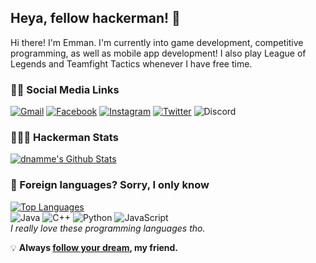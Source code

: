 ## Heya, fellow hackerman! 👋

Hi there! I'm Emman. I'm currently into game development, competitive programming, as well as mobile app development! I also play League of Legends and Teamfight Tactics whenever I have free time.

### 👦🏻 Social Media Links
[![Gmail](https://img.shields.io/badge/e.emman129@gmail.com-D14836?style=for-the-badge&logo=gmail&logoColor=white)](mailto:e.emman129@gmail.com)
[![Facebook](https://img.shields.io/badge/nammeattacks-1877F2?style=for-the-badge&logo=facebook&logoColor=white)](https://www.facebook.com/nammeattacks)
[![Instagram](https://img.shields.io/badge/@nammeattacks-E4405F?style=for-the-badge&logo=instagram&logoColor=white)](https://www.instagram.com/nammeattacks)
[![Twitter](https://img.shields.io/badge/@nammeattacks-1DA1F2?style=for-the-badge&logo=twitter&logoColor=white)](https://www.twitter.com/nammeattacks)
![Discord](https://img.shields.io/badge/namme%20kun%239325-7289DA?style=for-the-badge&logo=discord&logoColor=white)

### 👨🏻‍💻 Hackerman Stats
[![dnamme's Github Stats](https://github-readme-stats.vercel.app/api?username=dnamme&count_private=true&show_icons=true&theme=react&include_all_commits=true)](https://github.com/anuraghazra/github-readme-stats)

### 🤔 Foreign languages? Sorry, I only know
[![Top Languages](https://github-readme-stats.vercel.app/api/top-langs/?username=dnamme&theme=react&layout=compact)](https://github.com/anuraghazra/github-readme-stats)  
![Java](https://img.shields.io/badge/Java-ED8B00?style=for-the-badge&logo=java&logoColor=white)
![C++](https://img.shields.io/badge/C%2B%2B-00599C?style=for-the-badge&logo=c%2B%2B&logoColor=white)
![Python](https://img.shields.io/badge/Python-14354C?style=for-the-badge&logo=python&logoColor=white)
![JavaScript](https://img.shields.io/badge/JavaScript-F7DF1E?style=for-the-badge&logo=javascript&logoColor=black)  
*I really love these programming languages tho.*

💡 **Always [follow your dream](https://i.imgur.com/IlTY9iE.png), my friend.**
